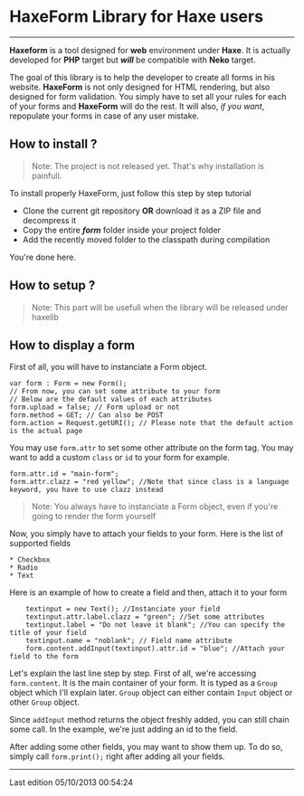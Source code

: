 # HaxeForm Library for Haxe users #

----------

**Haxeform** is a tool designed for **web** environment under **Haxe**. It is actually developed for **PHP** target but ***will*** be compatible with **Neko** target.

The goal of this library is to help the developer to create all forms in his website. **HaxeForm** is not only designed for HTML rendering, but also designed for form validation. You simply have to set all your rules for each of your forms and **HaxeForm** will do the rest. It will also, *if you want*, repopulate your forms in case of any user mistake.

## How to install ? ##

> Note: The project is not released yet. That's why installation is painfull.

To install properly HaxeForm, just follow this step by step tutorial

* Clone the current git repository **OR** download it as a ZIP file and decompress it
* Copy the entire ***form*** folder inside your project folder
* Add the recently moved folder to the classpath during compilation

You're done here.

## How to setup ? ##

> Note: This part will be usefull when the library will be released under haxelib

## How to display a form ##

First of all, you will have to instanciate a Form object.

    var form : Form = new Form();
	// From now, you can set some attribute to your form
	// Below are the default values of each attributes
	form.upload = false; // Form upload or not
	form.method = GET; // Can also be POST
	form.action = Request.getURI(); // Please note that the default action is the actual page

You may use `form.attr` to set some other attribute on the form tag. You may want to add a custom `class` or `id` to your form for example.

	form.attr.id = "main-form";
	form.attr.clazz = "red yellow"; //Note that since class is a language keyword, you have to use clazz instead

> Note: You always have to instanciate a Form object, even if you're going to render the form yourself

Now, you simply have to attach your fields to your form. Here is the list of supported fields

	* Checkbox
	* Radio
	* Text

Here is an example of how to create a field and then, attach it to your form

		textinput = new Text(); //Instanciate your field
		textinput.attr.label.clazz = "green"; //Set some attributes
		textinput.label = "Do not leave it blank"; //You can specify the title of your field
		textinput.name = "noblank"; // Field name attribute
		form.content.addInput(textinput).attr.id = "blue"; //Attach your field to the form

Let's explain the last line step by step. First of all, we're accessing `form.content`. It is the main container of your form. It is typed as a `Group` object which I'll explain later. `Group` object can either contain `Input` object or other `Group` object.

Since `addInput` method returns the object freshly added, you can still chain some call. In the example, we're just adding an id to the field.

After adding some other fields, you may want to show them up. To do so, simply call `form.print();` right after adding all your fields.


----------

Last edition 05/10/2013 00:54:24  